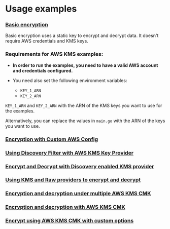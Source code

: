 # Usage examples

### [Basic encryption](basicEncryption)

Basic encryption uses a static key to encrypt and decrypt data.
It doesn't require AWS credentials and KMS keys.

### Requirements for AWS KMS examples: 

- **In order to run the examples, you need to have a valid AWS account and credentials configured.**

- You need also set the following environment variables:
    - `KEY_1_ARN`
    - `KEY_2_ARN`

`KEY_1_ARN` and `KEY_2_ARN` with the ARN of the KMS keys you want to use for the examples.

Alternatively, you can replace the values in `main.go` with the ARN of the keys you want to use.

### [Encryption with Custom AWS Config](customAwsKmsConfig)

### [Using Discovery Filter with AWS KMS Key Provider](discoveryFilterKmsProvider)

### [Encrypt and Decrypt with Discovery enabled KMS provider](discoveryKmsProvider)

### [Using KMS and Raw providers to encrypt and decrypt](multipleKeyProvider)

### [Encryption and decryption under multiple AWS KMS CMK](multipleKmsKey)

### [Encryption and decryption with AWS KMS CMK](oneKmsKey)

### [Encrypt using AWS KMS CMK with custom options](oneKmsKeyUnsigned)
